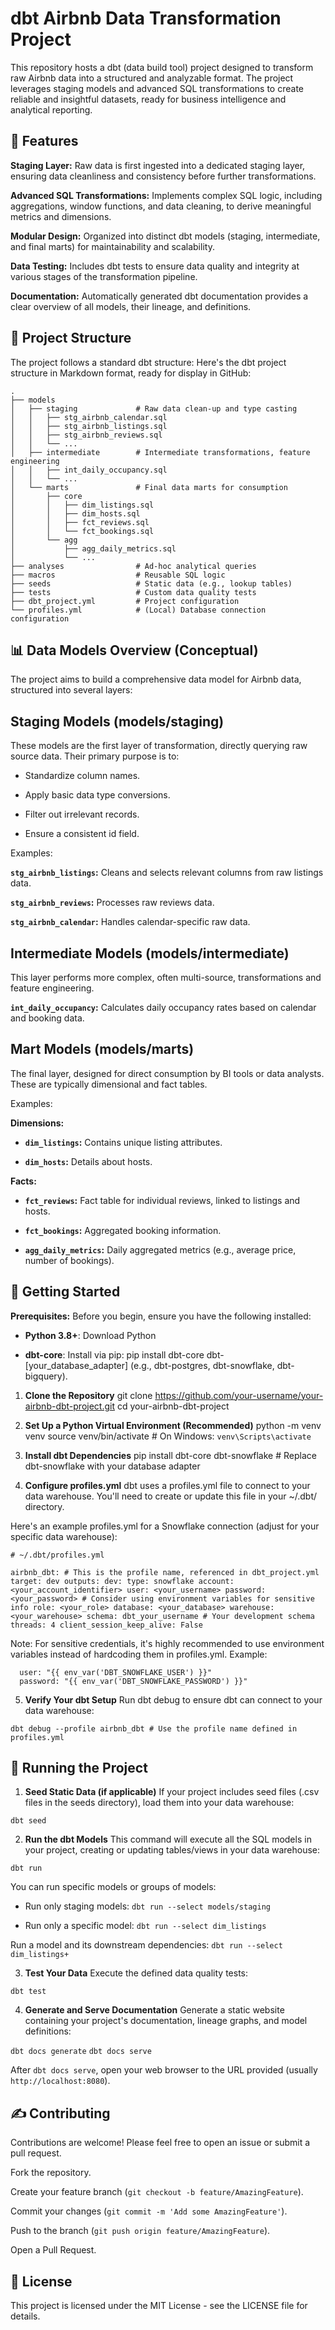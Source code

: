 # dbt Airbnb Data Transformation Project
This repository hosts a dbt (data build tool) project designed to transform raw Airbnb data into a structured and analyzable format. The project leverages staging models and advanced SQL transformations to create reliable and insightful datasets, ready for business intelligence and analytical reporting.

## 🌟 Features
**Staging Layer:** Raw data is first ingested into a dedicated staging layer, ensuring data cleanliness and consistency before further transformations.

**Advanced SQL Transformations:** Implements complex SQL logic, including aggregations, window functions, and data cleaning, to derive meaningful metrics and dimensions.

**Modular Design:** Organized into distinct dbt models (staging, intermediate, and final marts) for maintainability and scalability.

**Data Testing:** Includes dbt tests to ensure data quality and integrity at various stages of the transformation pipeline.

**Documentation:** Automatically generated dbt documentation provides a clear overview of all models, their lineage, and definitions.

## 📁 Project Structure
The project follows a standard dbt structure:
Here's the dbt project structure in Markdown format, ready for display in GitHub:


```
.
├── models
│   ├── staging             # Raw data clean-up and type casting
│   │   ├── stg_airbnb_calendar.sql
│   │   ├── stg_airbnb_listings.sql
│   │   ├── stg_airbnb_reviews.sql
│   │   └── ...
│   ├── intermediate        # Intermediate transformations, feature engineering
│   │   ├── int_daily_occupancy.sql
│   │   └── ...
│   └── marts               # Final data marts for consumption
│       ├── core
│       │   ├── dim_listings.sql
│       │   ├── dim_hosts.sql
│       │   ├── fct_reviews.sql
│       │   └── fct_bookings.sql
│       └── agg
│           ├── agg_daily_metrics.sql
│           └── ...
├── analyses                # Ad-hoc analytical queries
├── macros                  # Reusable SQL logic
├── seeds                   # Static data (e.g., lookup tables)
├── tests                   # Custom data quality tests
├── dbt_project.yml         # Project configuration
└── profiles.yml            # (Local) Database connection configuration
```

## 📊 Data Models Overview (Conceptual)
The project aims to build a comprehensive data model for Airbnb data, structured into several layers:

## Staging Models (models/staging)
These models are the first layer of transformation, directly querying raw source data. Their primary purpose is to:

- Standardize column names.

- Apply basic data type conversions.

- Filter out irrelevant records.

- Ensure a consistent id field.

Examples:

**`stg_airbnb_listings`:** Cleans and selects relevant columns from raw listings data.

**`stg_airbnb_reviews`:** Processes raw reviews data.

**`stg_airbnb_calendar`:** Handles calendar-specific raw data.

## Intermediate Models (models/intermediate)
This layer performs more complex, often multi-source, transformations and feature engineering.

**`int_daily_occupancy`:** Calculates daily occupancy rates based on calendar and booking data.

## Mart Models (models/marts)
The final layer, designed for direct consumption by BI tools or data analysts. These are typically dimensional and fact tables.

Examples:

**Dimensions:**

- **`dim_listings`:** Contains unique listing attributes.

- **`dim_hosts`:** Details about hosts.

**Facts:**

- **`fct_reviews`:** Fact table for individual reviews, linked to listings and hosts.

- **`fct_bookings`:** Aggregated booking information.

- **`agg_daily_metrics`:** Daily aggregated metrics (e.g., average price, number of bookings).

## 🚀 Getting Started
**Prerequisites:**
Before you begin, ensure you have the following installed:

- **Python 3.8+**: Download Python

- **dbt-core**: Install via pip: pip install dbt-core dbt-[your_database_adapter] (e.g., dbt-postgres, dbt-snowflake, dbt-bigquery).

1. **Clone the Repository**
git clone https://github.com/your-username/your-airbnb-dbt-project.git
cd your-airbnb-dbt-project

2. **Set Up a Python Virtual Environment (Recommended)**
python -m venv venv
source venv/bin/activate  # On Windows: `venv\Scripts\activate`

3. **Install dbt Dependencies**
pip install dbt-core dbt-snowflake # Replace dbt-snowflake with your database adapter

4. **Configure profiles.yml**
dbt uses a profiles.yml file to connect to your data warehouse. You'll need to create or update this file in your ~/.dbt/ directory.

Here's an example profiles.yml for a Snowflake connection (adjust for your specific data warehouse):

`# ~/.dbt/profiles.yml`

`airbnb_dbt: # This is the profile name, referenced in dbt_project.yml
  target: dev
  outputs:
    dev:
      type: snowflake
      account: <your_account_identifier>
      user: <your_username>
      password: <your_password> # Consider using environment variables for sensitive info
      role: <your_role>
      database: <your_database>
      warehouse: <your_warehouse>
      schema: dbt_your_username # Your development schema
      threads: 4
      client_session_keep_alive: False`

Note: For sensitive credentials, it's highly recommended to use environment variables instead of hardcoding them in profiles.yml.
Example:

      user: "{{ env_var('DBT_SNOWFLAKE_USER') }}"
      password: "{{ env_var('DBT_SNOWFLAKE_PASSWORD') }}"

5. **Verify Your dbt Setup**
Run dbt debug to ensure dbt can connect to your data warehouse:

`dbt debug --profile airbnb_dbt # Use the profile name defined in profiles.yml`

## 🏃 Running the Project
1. **Seed Static Data (if applicable)**
If your project includes seed files (.csv files in the seeds directory), load them into your data warehouse:

`dbt seed`

2. **Run the dbt Models**
This command will execute all the SQL models in your project, creating or updating tables/views in your data warehouse:

`dbt run`

You can run specific models or groups of models:

- Run only staging models: `dbt run --select models/staging`

- Run only a specific model: `dbt run --select dim_listings`

Run a model and its downstream dependencies: `dbt run --select dim_listings+`

3. **Test Your Data**
Execute the defined data quality tests:

`dbt test`

4. **Generate and Serve Documentation**
Generate a static website containing your project's documentation, lineage graphs, and model definitions:

`dbt docs generate`
`dbt docs serve`

After `dbt docs serve`, open your web browser to the URL provided (usually `http://localhost:8080`).

## ✍️ Contributing
Contributions are welcome! Please feel free to open an issue or submit a pull request.

Fork the repository.

Create your feature branch (`git checkout -b feature/AmazingFeature`).

Commit your changes (`git commit -m 'Add some AmazingFeature'`).

Push to the branch (`git push origin feature/AmazingFeature`).

Open a Pull Request.

## 📄 License
This project is licensed under the MIT License - see the LICENSE file for details.

